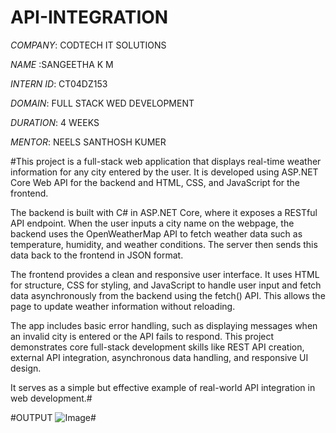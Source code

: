 # API-INTEGRATION

*COMPANY*: CODTECH IT SOLUTIONS

*NAME* :SANGEETHA K M

*INTERN ID*: CT04DZ153

*DOMAIN*: FULL STACK WED DEVELOPMENT

*DURATION*: 4 WEEKS

*MENTOR*: NEELS SANTHOSH KUMER

#This project is a full-stack web application that displays real-time weather information for any city entered by the user. It is developed using ASP.NET Core Web API for the backend and HTML, CSS, and JavaScript for the frontend.

The backend is built with C# in ASP.NET Core, where it exposes a RESTful API endpoint. When the user inputs a city name on the webpage, the backend uses the OpenWeatherMap API to fetch weather data such as temperature, humidity, and weather conditions. The server then sends this data back to the frontend in JSON format.

The frontend provides a clean and responsive user interface. It uses HTML for structure, CSS for styling, and JavaScript to handle user input and fetch data asynchronously from the backend using the fetch() API. This allows the page to update weather information without reloading.

The app includes basic error handling, such as displaying messages when an invalid city is entered or the API fails to respond. This project demonstrates core full-stack development skills like REST API creation, external API integration, asynchronous data handling, and responsive UI design.

It serves as a simple but effective example of real-world API integration in web development.#

#OUTPUT
![Image](https://github.com/user-attachments/assets/16dfccfd-5e17-43ed-8bc3-4b088a3aae7b)#

